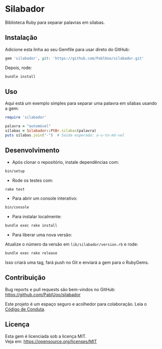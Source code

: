 # Silabador

Biblioteca Ruby para separar palavras em sílabas.

## Instalação

Adicione esta linha ao seu Gemfile para usar direto do GitHub:

```ruby
gem 'silabador', git: 'https://github.com/PablUoo/silabador.git'
```

Depois, rode:

```bash
bundle install
```

## Uso

Aqui está um exemplo simples para separar uma palavra em sílabas usando a gem:

```ruby
require 'silabador'

palavra = "automóvel"
sílabas = Silabador::PtBr.silabas(palavra)
puts sílabas.join("-")  # Saída esperada: a-u-to-mó-vel
```

## Desenvolvimento

- Após clonar o repositório, instale dependências com:

```bash
bin/setup
```

- Rode os testes com:

```bash
rake test
```

- Para abrir um console interativo:

```bash
bin/console
```

- Para instalar localmente:

```bash
bundle exec rake install
```

- Para liberar uma nova versão:

Atualize o número da versão em `lib/silabador/version.rb` e rode:

```bash
bundle exec rake release
```

Isso criará uma tag, fará push no Git e enviará a gem para o RubyGems.

## Contribuição

Bug reports e pull requests são bem-vindos no GitHub:  
https://github.com/PablUoo/silabador

Este projeto é um espaço seguro e acolhedor para colaboração. Leia o [Código de Conduta](https://github.com/PablUoo/silabador/blob/master/CODE_OF_CONDUCT.md).

## Licença

Esta gem é licenciada sob a licença MIT.  
Veja em: https://opensource.org/licenses/MIT

